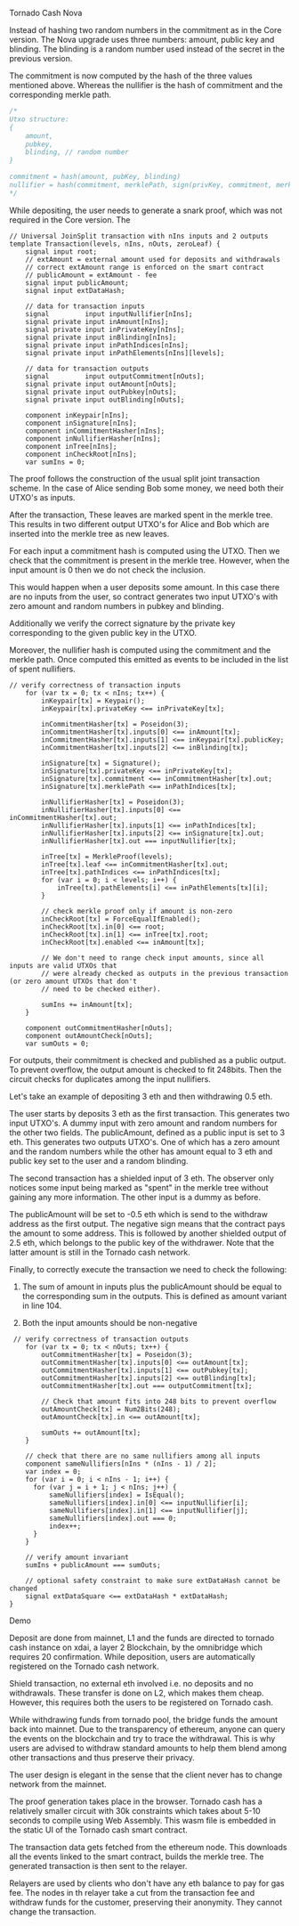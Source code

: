 Tornado Cash Nova

Instead of hashing two random numbers in the commitment as in the Core version. The Nova upgrade uses three numbers: amount, public key and blinding. The blinding is a random number used instead of the secret in the previous version. 

The commitment is now computed by the hash of the three values mentioned above. Whereas the nullifier is the hash of commitment and the corresponding merkle path.


```js
/*
Utxo structure:
{
    amount,
    pubkey,
    blinding, // random number
}

commitment = hash(amount, pubKey, blinding)
nullifier = hash(commitment, merklePath, sign(privKey, commitment, merklePath))
*/
```

While depositing, the user needs to generate a snark proof, which was not required in the Core version. The 

```circom=
// Universal JoinSplit transaction with nIns inputs and 2 outputs
template Transaction(levels, nIns, nOuts, zeroLeaf) {
    signal input root;
    // extAmount = external amount used for deposits and withdrawals
    // correct extAmount range is enforced on the smart contract
    // publicAmount = extAmount - fee
    signal input publicAmount;
    signal input extDataHash;

    // data for transaction inputs
    signal         input inputNullifier[nIns];
    signal private input inAmount[nIns];
    signal private input inPrivateKey[nIns];
    signal private input inBlinding[nIns];
    signal private input inPathIndices[nIns];
    signal private input inPathElements[nIns][levels];

    // data for transaction outputs
    signal         input outputCommitment[nOuts];
    signal private input outAmount[nOuts];
    signal private input outPubkey[nOuts];
    signal private input outBlinding[nOuts];

    component inKeypair[nIns];
    component inSignature[nIns];
    component inCommitmentHasher[nIns];
    component inNullifierHasher[nIns];
    component inTree[nIns];
    component inCheckRoot[nIns];
    var sumIns = 0;
```

The proof follows the construction of the usual split joint transaction scheme. In the case of  Alice sending Bob some money, we need both their UTXO's as inputs. 

After the transaction, These leaves are marked spent in the merkle tree. This results in two different output UTXO's for Alice and Bob which are inserted into the merkle tree as new leaves.

For each input a commitment hash is computed using the UTXO. Then we check that the commitment is present in the merkle tree. However, when the input amount is 0 then we do not check the inclusion. 

This would happen when a user deposits some amount. In this case there are no inputs from the user, so contract generates two input UTXO's with zero amount and random numbers in pubkey and blinding. 

Additionally we verify the correct signature by the private key corresponding to the given public key in the UTXO.

Moreover, the nullifier hash is computed using the commitment and the merkle path. Once computed this emitted as events to be included in the list of spent nullifiers.

```circom=+
// verify correctness of transaction inputs
    for (var tx = 0; tx < nIns; tx++) {
        inKeypair[tx] = Keypair();
        inKeypair[tx].privateKey <== inPrivateKey[tx];

        inCommitmentHasher[tx] = Poseidon(3);
        inCommitmentHasher[tx].inputs[0] <== inAmount[tx];
        inCommitmentHasher[tx].inputs[1] <== inKeypair[tx].publicKey;
        inCommitmentHasher[tx].inputs[2] <== inBlinding[tx];

        inSignature[tx] = Signature();
        inSignature[tx].privateKey <== inPrivateKey[tx];
        inSignature[tx].commitment <== inCommitmentHasher[tx].out;
        inSignature[tx].merklePath <== inPathIndices[tx];

        inNullifierHasher[tx] = Poseidon(3);
        inNullifierHasher[tx].inputs[0] <== inCommitmentHasher[tx].out;
        inNullifierHasher[tx].inputs[1] <== inPathIndices[tx];
        inNullifierHasher[tx].inputs[2] <== inSignature[tx].out;
        inNullifierHasher[tx].out === inputNullifier[tx];

        inTree[tx] = MerkleProof(levels);
        inTree[tx].leaf <== inCommitmentHasher[tx].out;
        inTree[tx].pathIndices <== inPathIndices[tx];
        for (var i = 0; i < levels; i++) {
            inTree[tx].pathElements[i] <== inPathElements[tx][i];
        }

        // check merkle proof only if amount is non-zero
        inCheckRoot[tx] = ForceEqualIfEnabled();
        inCheckRoot[tx].in[0] <== root;
        inCheckRoot[tx].in[1] <== inTree[tx].root;
        inCheckRoot[tx].enabled <== inAmount[tx];

        // We don't need to range check input amounts, since all inputs are valid UTXOs that
        // were already checked as outputs in the previous transaction (or zero amount UTXOs that don't
        // need to be checked either).

        sumIns += inAmount[tx];
    }

    component outCommitmentHasher[nOuts];
    component outAmountCheck[nOuts];
    var sumOuts = 0;
```

For outputs, their commitment is checked and published as a public output. To prevent overflow, the output amount is checked to fit 248bits. Then the circuit checks for duplicates among the input nullifiers.

Let's take an example of depositing 3 eth and then withdrawing 0.5 eth. 

The user starts by deposits 3 eth as the first transaction. This generates two input UTXO's. A dummy input with zero amount and random numbers for the other two fields. The publicAmount, defined as a public input is set to 3 eth. This generates two outputs UTXO's. One of which has a zero amount and the random numbers while the other has amount equal to 3 eth and public key set to the user and a random blinding. 

The second transaction has a shielded input of 3 eth. The observer only notices some input being marked as "spent" in the merkle tree without gaining any more information. The other input is a dummy as before. 

The publicAmount will be set to -0.5 eth which is send to the withdraw address as the first output. The negative sign means that the contract pays the amount to some address. This is followed by another shielded output of 2.5 eth, which belongs to the public key of the withdrawer. Note that the latter amount is still in the Tornado cash network.

Finally, to correctly execute the transaction we need to check the following:
1) The sum of amount in inputs plus the publicAmount should be equal to the corresponding sum in the outputs. This is defined as amount variant in line 104.

2) Both the input amounts should be non-negative


```circom=+
 // verify correctness of transaction outputs
    for (var tx = 0; tx < nOuts; tx++) {
        outCommitmentHasher[tx] = Poseidon(3);
        outCommitmentHasher[tx].inputs[0] <== outAmount[tx];
        outCommitmentHasher[tx].inputs[1] <== outPubkey[tx];
        outCommitmentHasher[tx].inputs[2] <== outBlinding[tx];
        outCommitmentHasher[tx].out === outputCommitment[tx];

        // Check that amount fits into 248 bits to prevent overflow
        outAmountCheck[tx] = Num2Bits(248);
        outAmountCheck[tx].in <== outAmount[tx];

        sumOuts += outAmount[tx];
    }

    // check that there are no same nullifiers among all inputs
    component sameNullifiers[nIns * (nIns - 1) / 2];
    var index = 0;
    for (var i = 0; i < nIns - 1; i++) {
      for (var j = i + 1; j < nIns; j++) {
          sameNullifiers[index] = IsEqual();
          sameNullifiers[index].in[0] <== inputNullifier[i];
          sameNullifiers[index].in[1] <== inputNullifier[j];
          sameNullifiers[index].out === 0;
          index++;
      }
    }

    // verify amount invariant
    sumIns + publicAmount === sumOuts;

    // optional safety constraint to make sure extDataHash cannot be changed
    signal extDataSquare <== extDataHash * extDataHash;
}
```
Demo



Deposit are done from mainnet, L1 and the funds are directed to tornado cash instance on xdai, a layer 2 Blockchain, by the omnibridge which requires 20 confirmation. While deposition, users are automatically registered on the Tornado cash network.

Shield transaction, no external eth involved i.e. no deposits and no withdrawals. These transfer is done on L2, which makes them cheap. However, this requires both the users to be registered on Tornado cash.

While withdrawing funds from tornado pool, the bridge funds the amount back into mainnet. Due to the transparency of ethereum, anyone can query the events on the blockchain and try to trace the withdrawal. This is why users are advised to withdraw standard amounts to help them blend among other transactions and thus preserve their privacy.

The user design is elegant in the sense that the client never has to change network from the mainnet.

The proof generation takes place in the browser. Tornado cash has a relatively smaller circuit with 30k constraints which takes about 5-10 seconds to compile using Web Assembly. This wasm file is embedded in the static UI of the Tornado cash smart contract.

The transaction data gets fetched from the ethereum node. This downloads all the events linked to the smart contract, builds the merkle tree. The generated transaction is then sent to the relayer.

Relayers are used by clients who don't have any eth balance to pay for gas fee. The nodes in th relayer take a cut from the transaction fee and withdraw funds for the customer, preserving their anonymity. They cannot change the transaction.






